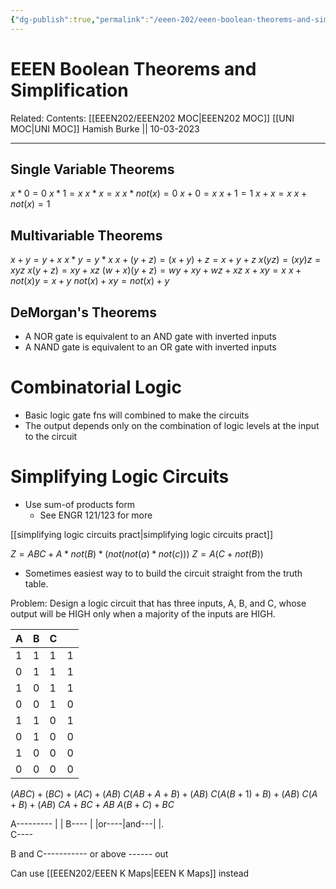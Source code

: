 ```yaml
---
{"dg-publish":true,"permalink":"/eeen-202/eeen-boolean-theorems-and-simplification/"}
---
```



# EEEN Boolean Theorems and Simplification

Related: 
Contents: [[EEEN202/EEEN202 MOC\|EEEN202 MOC]]
[[UNI MOC\|UNI MOC]]
Hamish Burke || 10-03-2023
***

## Single Variable Theorems

$x*0 = 0$
$x*1 = x$
$x*x = x$
$x*not(x) = 0$
$x + 0 = x$
$x + 1 = 1$
$x + x = x$
$x + not(x) = 1$

## Multivariable Theorems

$x+y=y+x$
$x*y=y*x$
$x+(y+z)=(x+y)+z=x+y+z$
$x(yz)=(xy)z=xyz$
$x(y+z)=xy+xz$
$(w+x)(y+z)=wy+xy+wz+xz$
$x+xy=x$
$x+not(x)y=x+y$
$not(x)+xy=not(x)+y$

## DeMorgan's Theorems

- A NOR gate is equivalent to an AND gate with inverted inputs
- A NAND gate is equivalent to an OR gate with inverted inputs

# Combinatorial Logic

- Basic logic gate fns will combined to make the circuits
- The output depends only on the combination of logic levels at the input to the circuit

# Simplifying Logic Circuits

- Use sum-of products form
	- See ENGR 121/123 for more

[[simplifying logic circuits pract\|simplifying logic circuits pract]]


$Z = ABC + A*not(B)*(not(not(a)*not(c)))$
$Z=A(C+not(B))$


- Sometimes easiest way to to build the circuit straight from the truth table.



Problem:
Design a logic circuit that has three inputs, A, B, and C, whose output will be HIGH only when a majority of the inputs are HIGH.

| A   | B   | C   |     |
| --- | --- | --- | --- |
| 1   | 1   | 1   | 1   |
| 0   | 1   | 1   | 1   |
| 1   | 0   | 1   | 1   |
| 0   | 0   | 1   | 0   |
| 1   | 1   | 0   | 1   |
| 0   | 1   | 0   | 0   |
| 1   | 0   | 0   | 0   |
| 0   | 0   | 0   | 0   |

$(ABC)+(BC)+(AC)+(AB)$
$C(AB+A+B)+(AB)$
$C(A(B+1)+B)+(AB)$
$C(A+B)+(AB)$
$CA+BC+AB$
$A(B+C)+BC$


A---------
					|
					|
B----            |
		|or----|and---|
		|.                   
C----


B and C----------- or above ------ out


Can use [[EEEN202/EEEN K Maps\|EEEN K Maps]] instead

